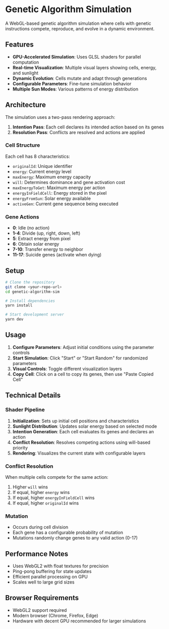# Genetic Algorithm Simulation

A WebGL-based genetic algorithm simulation where cells with genetic instructions compete, reproduce, and evolve in a dynamic environment.

## Features

- **GPU-Accelerated Simulation**: Uses GLSL shaders for parallel computation
- **Real-time Visualization**: Multiple visual layers showing cells, energy, and sunlight
- **Dynamic Evolution**: Cells mutate and adapt through generations
- **Configurable Parameters**: Fine-tune simulation behavior
- **Multiple Sun Modes**: Various patterns of energy distribution

## Architecture

The simulation uses a two-pass rendering approach:
1. **Intention Pass**: Each cell declares its intended action based on its genes
2. **Resolution Pass**: Conflicts are resolved and actions are applied

### Cell Structure

Each cell has 8 characteristics:
- `originalId`: Unique identifier
- `energy`: Current energy level
- `maxEnergy`: Maximum energy capacity
- `will`: Determines dominance and gene activation cost
- `maxEnergyToGet`: Maximum energy per action
- `energyInFieldCell`: Energy stored in the pixel
- `energyFromSun`: Solar energy available
- `activeGen`: Current gene sequence being executed

### Gene Actions

- **0**: Idle (no action)
- **1-4**: Divide (up, right, down, left)
- **5**: Extract energy from pixel
- **6**: Obtain solar energy
- **7-10**: Transfer energy to neighbor
- **11-17**: Suicide genes (activate when dying)

## Setup

```bash
# Clone the repository
git clone <your-repo-url>
cd genetic-algorithm-sim

# Install dependencies
yarn install

# Start development server
yarn dev
```

## Usage

1. **Configure Parameters**: Adjust initial conditions using the parameter controls
2. **Start Simulation**: Click "Start" or "Start Random" for randomized parameters
3. **Visual Controls**: Toggle different visualization layers
4. **Copy Cell**: Click on a cell to copy its genes, then use "Paste Copied Cell"

## Technical Details

### Shader Pipeline

1. **Initialization**: Sets up initial cell positions and characteristics
2. **Sunlight Distribution**: Updates solar energy based on selected mode
3. **Intention Generation**: Each cell evaluates its genes and declares an action
4. **Conflict Resolution**: Resolves competing actions using will-based priority
5. **Rendering**: Visualizes the current state with configurable layers

### Conflict Resolution

When multiple cells compete for the same action:
1. Higher `will` wins
2. If equal, higher `energy` wins
3. If equal, higher `energyInFieldCell` wins
4. If equal, higher `originalId` wins

### Mutation

- Occurs during cell division
- Each gene has a configurable probability of mutation
- Mutations randomly change genes to any valid action (0-17)

## Performance Notes

- Uses WebGL2 with float textures for precision
- Ping-pong buffering for state updates
- Efficient parallel processing on GPU
- Scales well to large grid sizes

## Browser Requirements

- WebGL2 support required
- Modern browser (Chrome, Firefox, Edge)
- Hardware with decent GPU recommended for larger simulations
